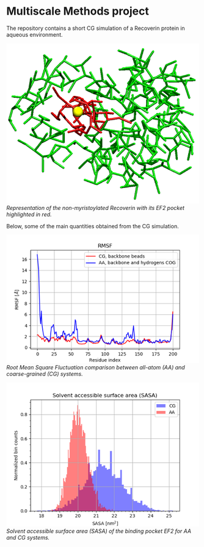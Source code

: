 # Multiscale Methods project

The repository contains a short CG simulation of a Recoverin protein in aqueous environment. 

![Alt text](Martini_elnet/dynamic/pics/pocket.png)
*Representation of the non-myristoylated Recoverin with its EF2 pocket highlighted in red.*


Below, some of the main quantities obtained from the CG simulation. 


![Alt text](Martini_elnet/dynamic/pics/RMSF_AA_CG.png)
*Root Mean Square Fluctuation comparison between all-atom (AA) and coarse-grained (CG) systems.*


![Alt text](Martini_elnet/dynamic/pics/sasa.png)
*Solvent accessible surface area (SASA) of the binding pocket EF2 for AA and CG systems.*